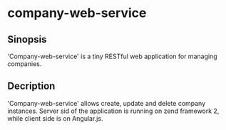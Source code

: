 # company-web-service
## Sinopsis

'Company-web-service' is a tiny RESTful web application for managing companies.

## Decription

'Company-web-service' allows create, update and delete company instances.
Server sid of the application is running on zend framework 2, while client side is on Angular.js.
